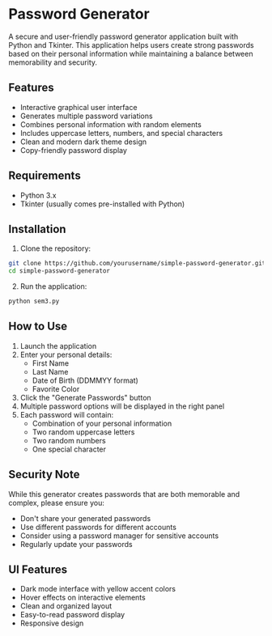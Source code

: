 # Password Generator

A secure and user-friendly password generator application built with Python and Tkinter. This application helps users create strong passwords based on their personal information while maintaining a balance between memorability and security.

## Features

- Interactive graphical user interface
- Generates multiple password variations
- Combines personal information with random elements
- Includes uppercase letters, numbers, and special characters
- Clean and modern dark theme design
- Copy-friendly password display

## Requirements

- Python 3.x
- Tkinter (usually comes pre-installed with Python)

## Installation

1. Clone the repository:
```bash
git clone https://github.com/yourusername/simple-password-generator.git
cd simple-password-generator
```

2. Run the application:
```bash
python sem3.py
```

## How to Use

1. Launch the application
2. Enter your personal details:
   - First Name
   - Last Name
   - Date of Birth (DDMMYY format)
   - Favorite Color
3. Click the "Generate Passwords" button
4. Multiple password options will be displayed in the right panel
5. Each password will contain:
   - Combination of your personal information
   - Two random uppercase letters
   - Two random numbers
   - One special character

## Security Note

While this generator creates passwords that are both memorable and complex, please ensure you:
- Don't share your generated passwords
- Use different passwords for different accounts
- Consider using a password manager for sensitive accounts
- Regularly update your passwords

## UI Features

- Dark mode interface with yellow accent colors
- Hover effects on interactive elements
- Clean and organized layout
- Easy-to-read password display
- Responsive design

